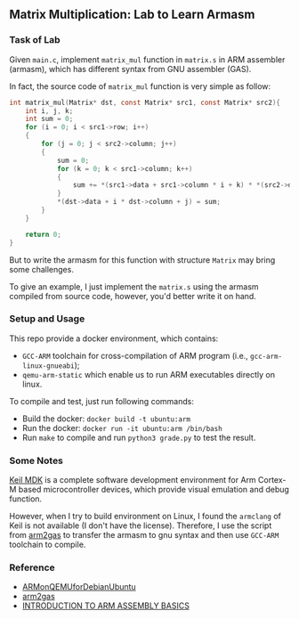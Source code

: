 ## Matrix Multiplication: Lab to Learn Armasm

### Task of Lab

Given `main.c`, implement `matrix_mul` function in `matrix.s` in ARM assembler (armasm), which has different syntax from GNU assembler (GAS).

In fact, the source code of `matrix_mul` function is very simple as follow:

```c
int matrix_mul(Matrix* dst, const Matrix* src1, const Matrix* src2){
	int i, j, k;
	int sum = 0;
	for (i = 0; i < src1->row; i++)
	{
		for (j = 0; j < src2->column; j++)
		{
			sum = 0;
			for (k = 0; k < src1->column; k++)
			{
				sum += *(src1->data + src1->column * i + k) * *(src2->data + src2->column * k + j);
			}
			*(dst->data + i * dst->column + j) = sum;
		}	
	}

	return 0;
}
```

But to write the armasm for this function with structure `Matrix` may bring some challenges.

To give an example, I just implement the `matrix.s` using the armasm compiled from source code, however, you'd better write it on hand.

### Setup and Usage

This repo provide a docker environment, which contains:
* `GCC-ARM` toolchain for cross-compilation of ARM program (i.e., `gcc-arm-linux-gnueabi`);
* `qemu-arm-static` which enable us to run ARM executables directly on linux.

To compile and test, just run following commands:
* Build the docker: `docker build -t ubuntu:arm`
* Run the docker: `docker run -it ubuntu:arm /bin/bash`
* Run `make` to compile and run `python3 grade.py` to test the result.


### Some Notes

[Keil MDK](https://www.keil.com/demo/eval/arm.htm) is a complete software development environment for Arm Cortex-M based microcontroller devices, which provide visual emulation and debug function.

However, when I try to build environment on Linux, I found the `armclang` of Keil is not available (I don't have the license). Therefore, I use the script from [arm2gas](https://github.com/yxnan/arm2gas) to transfer the armasm to gnu syntax and then use `GCC-ARM` toolchain to compile.

### Reference

* [ARMonQEMUforDebianUbuntu](https://gist.github.com/luk6xff/9f8d2520530a823944355e59343eadc1)
* [arm2gas](https://github.com/yxnan/arm2gas)
* [INTRODUCTION TO ARM ASSEMBLY BASICS](https://azeria-labs.com/writing-arm-assembly-part-1/)